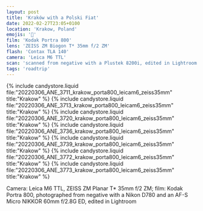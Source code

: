 ```yaml
---
layout: post
title: 'Kraków with a Polski Fiat'
date: 2022-02-27T23:05+0100
location: 'Krakow, Poland'
emojis: '🚗'
film: 'Kodak Portra 800'
lens: 'ZEISS ZM Biogon T* 35mm f/2 ZM'
flash: 'Contax TLA 140'
camera: 'Leica M6 TTL'
scan: 'scanned from negative with a Plustek 8200i, edited in Lightroom'
tags: 'roadtrip'
---
```


{% include candystore.liquid file:"20220306_ANE_3711_krakow_porta800_leicam6_zeiss35mm" title:"Krakow" %}
{% include candystore.liquid file:"20220306_ANE_3713_krakow_porta800_leicam6_zeiss35mm" title:"Krakow" %}
{% include candystore.liquid file:"20220306_ANE_3720_krakow_porta800_leicam6_zeiss35mm" title:"Krakow" %}
{% include candystore.liquid file:"20220306_ANE_3736_krakow_porta800_leicam6_zeiss35mm" title:"Krakow" %}
{% include candystore.liquid file:"20220306_ANE_3739_krakow_porta800_leicam6_zeiss35mm" title:"Krakow" %}
{% include candystore.liquid file:"20220306_ANE_3772_krakow_porta800_leicam6_zeiss35mm" title:"Krakow" %}
{% include candystore.liquid file:"20220306_ANE_3773_krakow_porta800_leicam6_zeiss35mm" title:"Krakow" %}

Camera: Leica M6 TTL, ZEISS ZM Planar T\* 35mm f/2 ZM; film: Kodak Portra 800, photographed from negative with a Nikon D780 and an AF-S Micro NIKKOR 60mm f/2.8G ED, edited in Lightroom
